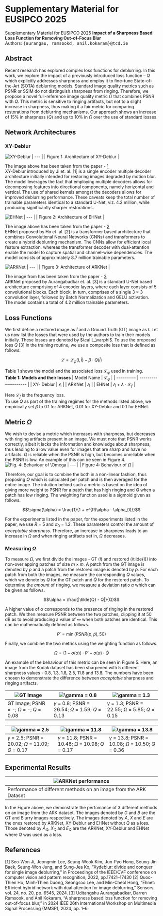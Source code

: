 # Supplementary Material for EUSIPCO 2025
Supplementary Material for EUSIPCO 2025
**Impact of a Sharpness Based Loss Function for Removing Out-of-Focus Blur** <br />
Authors: <samp>{aurangau, ramsookd, anil.kokaram}@tcd.ie</samp>

## Abstract
Recent research has explored complex loss functions for deblurring. In this work, we explore the impact of a previously introduced loss function – $Q$ which explicitly addresses sharpness and employ it to fine-tune State-of-the-Art (SOTA) deblurring models. Standard image quality metrics such as PSNR or SSIM do not distinguish sharpness from ringing. Therefore, we propose a novel full-reference image quality metric $\Omega$ that combines PSNR
with $Q$. This metric is sensitive to ringing artifacts, but not to a slight increase in sharpness, thus making it a fair metric for comparing restorations from deblurring mechanisms. Our approach shows an increase of 15% in sharpness ($Q$) and up to 10% in $\Omega$ over the use of standard losses.

## Network Architectures

### XY-Deblur
![XY-Deblur](Network_Architectures/XY_Deblur_arch.png)
| --- |
| Figure 1: Architecture of XY-Deblur |

The image above has been taken from the paper - [1](https://openaccess.thecvf.com/content/CVPR2022/papers/Ji_XYDeblur_Divide_and_Conquer_for_Single_Image_Deblurring_CVPR_2022_paper.pdf) <br>
XY-Deblur introduced by Ji et. al. [1] is a single encoder multiple decoder architecture initially intended for restoring images degraded by motion blur. The model leverages the fact that employing multiple decoders allows for decomposing features into directional components, namely horizontal and vertical. The use of shared kernels amongst the decoders allows for improved deblurring performance. These caveats keep the total number of trainable parameters identical to a standard U-Net, viz. 4.2 million, while producing significantly sharper restorations. 

![EHNet](Network_Architectures/EHNet.png)
| --- |
| Figure 2: Architecture of EHNet |

The image above has been taken from the paper - [2](https://www.mdpi.com/1424-8220/24/20/6545) <br>
EHNet proposed by Ho et. al. [2] is a transformer based architecture that combines Convolutional Neural Networks (CNNs) and transformers to create a hybrid deblurring mechanism. The CNNs allow for efficient local feature extraction, whereas the transformer decoder with dual-attention enable the model to capture spatial and channel-wise dependencies. The model consists of approximately 8.7 million trainable parameters.

![ARKNet](Network_Architectures/ARKNet_EUSIPCO.png)
| --- |
| Figure 3: Architecture of ARKNet |

The image from has been taken from the paper - [3](https://ieeexplore.ieee.org/abstract/document/10743912) <br>
ARKNet proposed by Aurangabadkar et. al. [3] is a standard U-Net based architecture comprising of 4 encoder layers, where each layer consists of 5 convolutional blocks. Each block, in turn, comprises of a single 3 × 3 convolution layer, followed by Batch Normalization and GELU activation. The model contains a total of 4.2 million trainable parameters.

## Loss Functions
We first define a restored image as $\tilde{I}$ and a Ground Truth (GT) image as $I$. Let us now list the losses that were used by the authors to train their models initially. These losses are denoted by $\cal L_\varphi$. To use the proposed loss $Q$ [3] in the training routine, we use a composite loss that is defined as follows:
```math
\mathcal{L} = \mathcal{L}_\varphi (I, \tilde{I}) - \beta \cdot Q(\tilde{I})
```
Table 1 shows the model and the associated loss $\mathcal{L}_\varphi$ used in training. <br>
**Table 1: Models and their losses**
| Model Name | $\mathcal{L}_\varphi$ |
| ---------- | -------------------- |
| XY- Deblur |    $\mathcal{l_1}$   |
| ARKNet     |    $\mathcal{l_1}$   |
| EHNet      | $\mathcal{l_1}$ + $\lambda$ $\cdot$ $\mathcal{L}_f$ |

Here $\mathcal{L}_f$ is the frequency loss. <br>
To use $Q$ as part of the training regimes for the methods listed above, we empirically set $\beta$ to 0.1 for ARKNet, 0.01 for XY-Deblur and 0.1 for EHNet. 

## Metric $\Omega$
We wish to devise a metric which increases with sharpness, but decreases with ringing artifacts present in an image. We must note that PSNR works correctly, albeit it lacks the information and knowledge about sharpness, thus leading to a low value even for images that are sharp and have no artifacts. $Q$ is reliable when the PSNR is high, but becomes unreliable when the PSNR is low. An example of this can be seen in Figure 4. 
![Fig. 4: Behaviour of $\Omega$](Omega_Plots/composite_Plot_upd.png)
| --- |
| Figure 4: Behaviour of $\Omega$ | 

Therefore, our goal is to combine the both in a non-linear fashion, thus proposing $\Omega$ which is calculated per patch and is then averaged for the entire image. The intuition behind such a metric is based on the idea of giving more weight to PSNR for a patch that has high ringing and $Q$ when a patch has low ringing. The weighting function used is a sigmoid given as follows.
```math
\sigma(\alpha)  = \frac{1}{1 + e^{R(\alpha - \alpha_0)}}
```

For the experiments listed in the paper, for the experiments listed in the paper, we use $R$ = 5 and $\alpha_0$ = 1.2. These parameters control the amount of _acceptable sharpness_. Therefore, an increase in sharpness leads to an increase in $\Omega$ and when ringing artifacts set in, $\Omega$ decreases. 

### Measuring $\Omega$
To measure $\Omega$, we first divide the images - GT ($I$) and restored (\tilde{I}) into non-overlapping patches of size $m \times m$. A patch from the GT image is denoted by $p$ and a patch from the restored image is denoted by $\tilde{p}$. For each patch from both the images, we measure the corresponding $Q$ values, which we denote by $Q$ for the GT patch and $\tilde{Q}$ for the restored patch. To determine the _amount_ of ringing, we measure a deviation ratio $\alpha$ which can be given as follows.
```math
\alpha = \frac{|\tilde{Q} - Q|}{Q}
```
A higher value of $\alpha$ corresponds to the presence of ringing in the restored patch. We then measure PSNR between the two patches, clipping it at 50 dB as to avoid producing a value of $\infty$ when both patches are identical. This can be mathematically defined as follows.
```math
P' = \min{(PSNR(p, \tilde{p}), 50)}
```
Finally, we combine the two metrics using the weighting function as follows.
```math
\Omega = (1 - \sigma(\alpha)) \cdot P' + \sigma(\alpha) \cdot \tilde{Q}
```
An example of the behaviour of this metric can be seen in Figure 5. Here, an image from the Kodak dataset has been sharpened with 5 different sharpness values - 0.8, 1.3, 1.8, 2.5, 11.8 and 13.8. The numbers have been chosen to demonstrate the difference between _acceptable_ sharpness and ringing artifacts. 

![GT Image](Ringing_Examples/GT.png) | ![$\gamma$ = 0.8](Ringing_Examples/sharp08.png) | ![$\gamma$ = 1.3](Ringing_Examples/sharp13.png) |
| --- | --- | --- |
| GT Image; PSNR = -; $\Omega$ = -; $Q$ = 0.08 | $\gamma$ = 0.8; PSNR = 26.54; $\Omega$ = 1.59; $Q$ = 0.13 | $\gamma$ = 1.3; PSNR = 22.55; $\Omega$ = 5.85; $Q$ = 0.15 |

![$\gamma$ = 2.5](Ringing_Examples/sharp25.png) | ![$\gamma$ = 11.8](Ringing_Examples/sharp118.png) | ![$\gamma$ = 13.8](Ringing_Examples/sharp138.png) |
| --- | --- | --- |
| $\gamma$ = 2.5; PSNR = 20.02; $\Omega$ = 11.09; $Q$ = 0.17 | $\gamma$ = 11.8; PSNR = 10.48; $\Omega$ = 10.98; $Q$ = 0.17 | $\gamma$ = 13.8; PSNR = 10.08; $\Omega$ = 10.50; $Q$ = 0.36 | 

## Experimental Results
![ARKNet performance](Experimental_Results/ARKNet_singleMontage_updated.png) |
| --- |
| Performance of different methods on an image from the ARK Dataset |

In the Figure above, we demonstrate the perfomance of 3 different methods on an image from the ARK dataset. The images denoted by $G$ and $B$ are the GT and Blurry images respectively. The images denoted by $A$, $X$ and $E$ are the ones restored by ARKNet, XY-Deblur and EHNet without $Q$ as a loss. Those denoted by $A_Q$, $X_Q$ and $E_Q$ are the ARKNet, XY-Deblur and EHNet where $Q$ was used as a loss.


## References
[1] Seo-Won Ji, Jeongmin Lee, Seung-Wook Kim, Jun-Pyo Hong, Seung-Jin Baek, Seung-Won Jung, and Sung-Jea Ko, “Xydeblur: divide and conquer for single image deblurring,” in Proceedings of the IEEE/CVF conference on computer vision and pattern recognition, 2022, pp.17421–17430
[2] Quoc-Thien Ho, Minh-Thien Duong, Seongsoo Lee, and Min-Cheol Hong, “Ehnet: Efficient hybrid network with dual attention for image deblurring,” Sensors, vol. 24, no. 20, pp. 6545, 2024.
[3] Uditangshu Aurangabadkar, Darren Ramsook, and Anil Kokaram, “A sharpness based loss function for removing out-of-focus blur,” in 2024 IEEE 26th International Workshop on Multimedia Signal Processing (MMSP), 2024, pp. 1–6.
